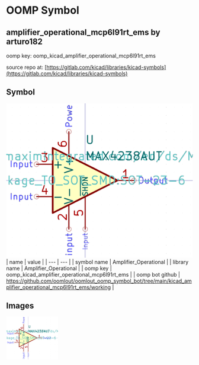 # OOMP Symbol  
## amplifier_operational_mcp6l91rt_ems  by arturo182  
  
oomp key: oomp_kicad_amplifier_operational_mcp6l91rt_ems  
  
source repo at: [https://gitlab.com/kicad/libraries/kicad-symbols](https://gitlab.com/kicad/libraries/kicad-symbols)  
## Symbol  
  
[![working.png](working_600.png)](working.png)  
| name | value | 
| --- | --- | 
| symbol name | Amplifier_Operational | 
| library name | Amplifier_Operational | 
| oomp key | oomp_kicad_amplifier_operational_mcp6l91rt_ems | 
| oomp bot github | https://github.com/oomlout/oomlout_oomp_symbol_bot/tree/main/kicad_amplifier_operational_mcp6l91rt_ems/working | 
## Images  
  
[![working.png](working_140.png)](working.png)  
